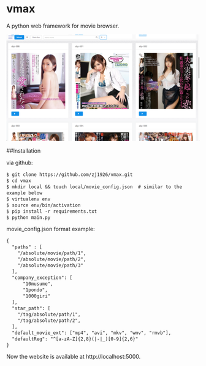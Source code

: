 # vmax

A python web framework for movie browser.

![screenshot](/assets/banner2.png)

##Installation



via github:

    $ git clone https://github.com/zj1926/vmax.git
    $ cd vmax
    $ mkdir local && touch local/movie_config.json  # similar to the example below
    $ virtualenv env
    $ source env/bin/activation
    $ pip install -r requirements.txt
    $ python main.py

movie_config.json format example:
```
{
  "paths" : [
    "/absolute/movie/path/1",
    "/absolute/movie/path/2",
    "/absolute/movie/path/3"
  ],
  "company_exception": [
      "10musume",
      "1pondo",
      "1000giri"
  ],
  "star_path": [
    "/tag/absolute/path/1",
    "/tag/absolute/path/2",
  ],
  "default_movie_ext": ["mp4", "avi", "mkv", "wmv", "rmvb"],
  "defaultReg": "^[a-zA-Z]{2,8}(|-|_)[0-9]{2,6}"
}
```
Now the website is available at http://localhost:5000.
